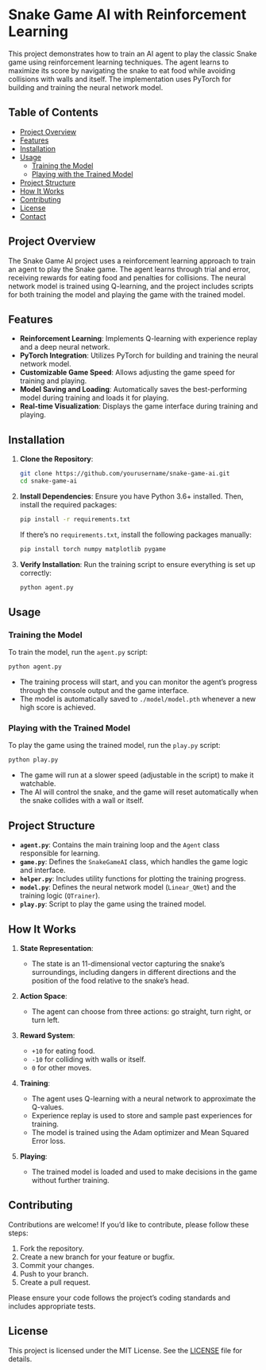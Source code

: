 # Snake Game AI with Reinforcement Learning

This project demonstrates how to train an AI agent to play the classic Snake game using reinforcement learning techniques. The agent learns to maximize its score by navigating the snake to eat food while avoiding collisions with walls and itself. The implementation uses PyTorch for building and training the neural network model.

## Table of Contents

- [Project Overview](#project-overview)
- [Features](#features)
- [Installation](#installation)
- [Usage](#usage)
    - [Training the Model](#training-the-model)
    - [Playing with the Trained Model](#playing-with-the-trained-model)
- [Project Structure](#project-structure)
- [How It Works](#how-it-works)
- [Contributing](#contributing)
- [License](#license)
- [Contact](#contact)

## Project Overview

The Snake Game AI project uses a reinforcement learning approach to train an agent to play the Snake game. The agent learns through trial and error, receiving rewards for eating food and penalties for collisions. The neural network model is trained using Q-learning, and the project includes scripts for both training the model and playing the game with the trained model.

## Features

- **Reinforcement Learning**: Implements Q-learning with experience replay and a deep neural network.
- **PyTorch Integration**: Utilizes PyTorch for building and training the neural network model.
- **Customizable Game Speed**: Allows adjusting the game speed for training and playing.
- **Model Saving and Loading**: Automatically saves the best-performing model during training and loads it for playing.
- **Real-time Visualization**: Displays the game interface during training and playing.

## Installation

1. **Clone the Repository**:
   ```bash
   git clone https://github.com/yourusername/snake-game-ai.git
   cd snake-game-ai
   ```

2. **Install Dependencies**:
   Ensure you have Python 3.6+ installed. Then, install the required packages:
   ```bash
   pip install -r requirements.txt
   ```
   If there’s no `requirements.txt`, install the following packages manually:
   ```bash
   pip install torch numpy matplotlib pygame
   ```

3. **Verify Installation**:
   Run the training script to ensure everything is set up correctly:
   ```bash
   python agent.py
   ```

## Usage

### Training the Model

To train the model, run the `agent.py` script:
```bash
python agent.py
```
- The training process will start, and you can monitor the agent’s progress through the console output and the game interface.
- The model is automatically saved to `./model/model.pth` whenever a new high score is achieved.

### Playing with the Trained Model

To play the game using the trained model, run the `play.py` script:
```bash
python play.py
```
- The game will run at a slower speed (adjustable in the script) to make it watchable.
- The AI will control the snake, and the game will reset automatically when the snake collides with a wall or itself.

## Project Structure

- **`agent.py`**: Contains the main training loop and the `Agent` class responsible for learning.
- **`game.py`**: Defines the `SnakeGameAI` class, which handles the game logic and interface.
- **`helper.py`**: Includes utility functions for plotting the training progress.
- **`model.py`**: Defines the neural network model (`Linear_QNet`) and the training logic (`QTrainer`).
- **`play.py`**: Script to play the game using the trained model.

## How It Works

1. **State Representation**:
    - The state is an 11-dimensional vector capturing the snake’s surroundings, including dangers in different directions and the position of the food relative to the snake’s head.

2. **Action Space**:
    - The agent can choose from three actions: go straight, turn right, or turn left.

3. **Reward System**:
    - `+10` for eating food.
    - `-10` for colliding with walls or itself.
    - `0` for other moves.

4. **Training**:
    - The agent uses Q-learning with a neural network to approximate the Q-values.
    - Experience replay is used to store and sample past experiences for training.
    - The model is trained using the Adam optimizer and Mean Squared Error loss.

5. **Playing**:
    - The trained model is loaded and used to make decisions in the game without further training.

## Contributing

Contributions are welcome! If you’d like to contribute, please follow these steps:
1. Fork the repository.
2. Create a new branch for your feature or bugfix.
3. Commit your changes.
4. Push to your branch.
5. Create a pull request.

Please ensure your code follows the project’s coding standards and includes appropriate tests.

## License

This project is licensed under the MIT License. See the [LICENSE](LICENSE) file for details.

